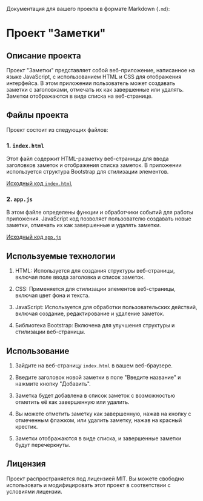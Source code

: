 Документация для вашего проекта в формате Markdown (`.md`):

# Проект "Заметки"

## Описание проекта

Проект "Заметки" представляет собой веб-приложение, написанное на языке JavaScript, с использованием HTML и CSS для отображения интерфейса. В этом приложении пользователь может создавать заметки с заголовками, отмечать их как завершенные или удалять. Заметки отображаются в виде списка на веб-странице.

## Файлы проекта

Проект состоит из следующих файлов:

### 1. `index.html`

Этот файл содержит HTML-разметку веб-страницы для ввода заголовков заметок и отображения списка заметок. В приложении используется структура Bootstrap для стилизации элементов.

[Исходный код `index.html`](./index.html)

### 2. `app.js`

В этом файле определены функции и обработчики событий для работы приложения. JavaScript код позволяет пользователю создавать новые заметки, отмечать их как завершенные и удалять заметки.

[Исходный код `app.js`](./app.js)

## Используемые технологии

1. HTML: Используется для создания структуры веб-страницы, включая поле ввода заголовка и список заметок.

2. CSS: Применяется для стилизации элементов веб-страницы, включая цвет фона и текста.

3. JavaScript: Используется для обработки пользовательских действий, включая создание, редактирование и удаление заметок.

4. Библиотека Bootstrap: Включена для улучшения структуры и стилизации веб-страницы.

## Использование

1. Зайдите на веб-страницу `index.html` в вашем веб-браузере.

2. Введите заголовок новой заметки в поле "Введите название" и нажмите кнопку "Добавить".

3. Заметка будет добавлена в список заметок с возможностью отметить её как завершенную или удалить.

4. Вы можете отметить заметку как завершенную, нажав на кнопку с отмеченным флажком, или удалить заметку, нажав на красный крестик.

5. Заметки отображаются в виде списка, и завершенные заметки будут перечеркнуты.

## Лицензия

Проект распространяется под лицензией MIT. Вы можете свободно использовать и модифицировать этот проект в соответствии с условиями лицензии.